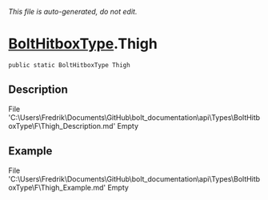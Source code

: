 *This file is auto-generated, do not edit.*

# [BoltHitboxType](Types/BoltHitboxType.md).Thigh
`public static BoltHitboxType Thigh`
## Description
File 'C:\Users\Fredrik\Documents\GitHub\bolt_documentation\api\Types\BoltHitboxType\F\Thigh_Description.md' Empty
## Example
File 'C:\Users\Fredrik\Documents\GitHub\bolt_documentation\api\Types\BoltHitboxType\F\Thigh_Example.md' Empty
